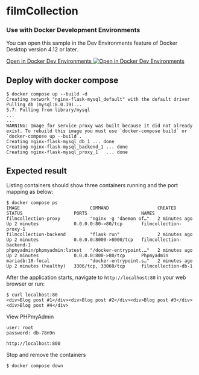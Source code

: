 # filmCollection

### Use with Docker Development Environments

You can open this sample in the Dev Environments feature of Docker Desktop version 4.12 or later.

[Open in Docker Dev Environments <img src="../open_in_new.svg" alt="Open in Docker Dev Environments" align="top"/>](https://open.docker.com/dashboard/dev-envs?url=https://github.com/docker/awesome-compose/tree/master/nginx-flask-mysql)


## Deploy with docker compose

```
$ docker compose up --build -d
Creating network "nginx-flask-mysql_default" with the default driver
Pulling db (mysql:8.0.19)...
5.7: Pulling from library/mysql
...
...
WARNING: Image for service proxy was built because it did not already exist. To rebuild this image you must use `docker-compose build` or `docker-compose up --build`.
Creating nginx-flask-mysql_db_1 ... done
Creating nginx-flask-mysql_backend_1 ... done
Creating nginx-flask-mysql_proxy_1   ... done
```

## Expected result

Listing containers should show three containers running and the port mapping as below:
```
$ docker compose ps
IMAGE                          COMMAND                  CREATED         STATUS                   PORTS                    NAMES
filmcollection-proxy           "nginx -g 'daemon of…"   2 minutes ago   Up 2 minutes             0.0.0.0:80->80/tcp       filmcollection-proxy-1
filmcollection-backend         "flask run"              2 minutes ago   Up 2 minutes             0.0.0.0:8000->8000/tcp   filmcollection-backend-1
phpmyadmin/phpmyadmin:latest   "/docker-entrypoint.…"   2 minutes ago   Up 2 minutes             0.0.0.0:800->80/tcp      Phpmyadmin
mariadb:10-focal               "docker-entrypoint.s…"   2 minutes ago   Up 2 minutes (healthy)   3306/tcp, 33060/tcp      filmcollection-db-1
```

After the application starts, navigate to `http://localhost:80` in your web browser or run:
```
$ curl localhost:80
<div>Blog post #1</div><div>Blog post #2</div><div>Blog post #3</div><div>Blog post #4</div>
```

View PHPmyAdmin
```
user: root 
password: db-78n9n

http://localhost:800

```

Stop and remove the containers
```
$ docker compose down
```
